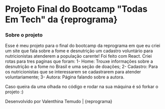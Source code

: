 # Projeto Final do Bootcamp "Todas Em Tech" da {reprograma}

### Sobre o projeto
Esse é meu projeto para o final do bootcamp da reprograma em que eu criei um site que fala sobre a fome e desnutrição um cadastro voluntário para nutricionistas atenderem a população carente! Foi feito com React. Criei rotas para tres paginas que foram:
1- Home: Trouxe informações sobre a desnutrição e a fome no Brasil e uma seção de doações;
2- Cadastro: Para os nutricionistas que se interessarem se cadastrarem para atender voluntariamente;
3- Autora: Página falando sobre a autora.

Caso queira da uma olhada no código e rodar na sua máquina é só forkar o projeto :)

Desenvolvido por Valenthina Temudo | {reprograma}

